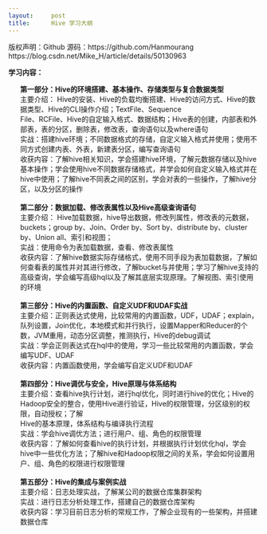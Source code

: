 ```yaml
---
layout:     post
title:      Hive 学习大纲
---
```

<div id="article_content" class="article_content clearfix csdn-tracking-statistics" data-pid="blog" data-mod="popu_307" data-dsm="post">
								<div class="article-copyright">
					版权声明：Github 源码：https://github.com/Hanmourang					https://blog.csdn.net/Mike_H/article/details/50130963				</div>
								            <link rel="stylesheet" href="https://csdnimg.cn/release/phoenix/template/css/ck_htmledit_views-f76675cdea.css">
						<div class="htmledit_views" id="content_views">
                
<p><span style="font-size:14px;"><strong>学习内容：</strong></span></p>
<ul class="media-list" style="list-style:none;"><li><strong><span><span>第一部分：</span></span>Hive的环境搭建、基本操作、存储类型与复合数据类型</strong><br>
主要介绍： Hive的安装、Hive的负载均衡搭建、Hive的访问方式、Hive的数据类型、Hive的CLI操作介绍；TextFile、Sequence <br>
File、RCFile、Hive的自定输入格式、数据结构；Hive表的创建，内部表和外部表，表的分区，删除表，修改表，查询语句以及where语句<br><span>实战：</span>搭建hive环境；不同数据格式的存储，自定义输入格式并使用；使用不同方式创建内表、外表，新建表分区，编写查询语句<br><span>收获内容</span>：了解hive相关知识，学会搭建hive环境，了解元数据存储以及hive基本操作；学会使用hive不同数据存储格式，并学会如何自定义输入格式并在hive中使用；了解hive不同表之间的区别，学会对表的一些操作，了解hive分区，以及分区的操作<br><br><strong><span><span>第二部分：</span></span>数据加载、修改表属性以及Hive高级查询语句</strong><br>
主要介绍： Hive加载数据，hive导出数据，修改列属性，修改表的元数据，buckets；group by、Join、Order by、Sort by、distribute by、cluster by、Union all、索引和视图；<br><span>实战：</span>使用命令为表加载数据，查看、修改表属性<br><span>收获内容：</span>了解hive数据实际存储格式，使用不同手段为表加载数据，了解如何查看表的属性并对其进行修改，了解bucket与并使用；学习了解hive支持的高级查询，学会编写高级hql以及了解其底层实现原理。了解视图、索引使用的环境<br><br><strong><span><span>第三部分：</span></span>Hive的内置函数、自定义UDF和UDAF实战</strong><br>
主要介绍：正则表达式使用，比较常用的内置函数，UDF，UDAF；explain，队列设置，Join优化，本地模式和并行执行，设置Mapper和Reducer的个数，JVM重用，动态分区调整，推测执行，Hive的debug调试<br><span>实战：</span>学会正则表达式在hql中的使用，学习一些比较常用的内置函数，学会编写UDF、UDAF<br><span>收获内容：</span>内置函数使用，学会编写自定义UDF和UDAF<br><br><strong><span><span>第四部分</span></span><span>：</span>Hive调优与安全，Hive原理与体系结构</strong><br>
主要介绍：查看hive执行计划，进行hql优化，同时进行hive的优化；Hive的Hadoop安全的整合，使用Hive进行验证，Hive的权限管理，分区级别的权限，自动授权；了解<br>
Hive的基本原理，体系结构与编译执行流程<br><span>实战</span>：学会hive调优方法；进行用户、组、角色的权限管理<br><span>收获内容</span>：了解如何查看hive的执行计划，并根据执行计划优化hql，学会hive中一些优化方法；了解hive和Hadoop权限之间的关系，学会如何设置用户、组、角色的权限进行权限管理<br><br><strong><span><span>第五部分</span></span><span>：</span>Hive的集成与案例实战</strong><br><span>主要介绍：</span>日志处理实战，了解某公司的数据仓库集群架构<br><span>实战：</span>进行日志分析处理工作，搭建自己的数据仓库架构<br>
收获内容：学习目前日志分析的常规工作，了解企业现有的一些架构，并搭建数据仓库</li></ul><p><span style="font-family:sans-serif;color:#ff9b2f;"><span style="color:rgb(255,155,47);font-family:sans-serif;font-size:12px;"><span style="color:rgb(255,155,47);font-family:sans-serif;font-size:12px;"><br></span></span></span></p>
            </div>
                </div>